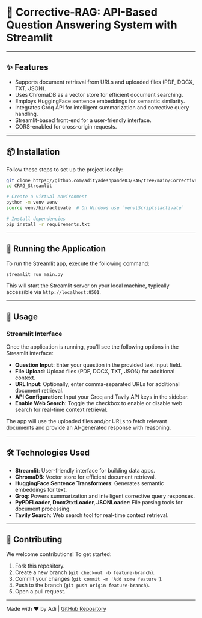 # 📄 Corrective-RAG: API-Based Question Answering System with Streamlit

---

## ✨ Features

- Supports document retrieval from URLs and uploaded files (PDF, DOCX, TXT, JSON).
- Uses ChromaDB as a vector store for efficient document searching.
- Employs HuggingFace sentence embeddings for semantic similarity.
- Integrates Groq API for intelligent summarization and corrective query handling.
- Streamlit-based front-end for a user-friendly interface.
- CORS-enabled for cross-origin requests.

---

## 📦 Installation

Follow these steps to set up the project locally:

```sh
git clone https://github.com/adityadeshpande03/RAG/tree/main/Corrective_RAG/CRAG_Streamlit
cd CRAG_Streamlit

# Create a virtual environment
python -m venv venv
source venv/bin/activate  # On Windows use `venv\Scripts\activate`

# Install dependencies
pip install -r requirements.txt
```

---

## 🚀 Running the Application

To run the Streamlit app, execute the following command:

```sh
streamlit run main.py
```

This will start the Streamlit server on your local machine, typically accessible via `http://localhost:8501`.

---

## 📌 Usage

### Streamlit Interface

Once the application is running, you'll see the following options in the Streamlit interface:

- **Question Input**: Enter your question in the provided text input field.
- **File Upload**: Upload files (PDF, DOCX, TXT, JSON) for additional context.
- **URL Input**: Optionally, enter comma-separated URLs for additional document retrieval.
- **API Configuration**: Input your Groq and Tavily API keys in the sidebar.
- **Enable Web Search**: Toggle the checkbox to enable or disable web search for real-time context retrieval.

The app will use the uploaded files and/or URLs to fetch relevant documents and provide an AI-generated response with reasoning.

---

## 🛠️ Technologies Used

- **Streamlit**: User-friendly interface for building data apps.
- **ChromaDB**: Vector store for efficient document retrieval.
- **HuggingFace Sentence Transformers**: Generates semantic embeddings for text.
- **Groq**: Powers summarization and intelligent corrective query responses.
- **PyPDFLoader, Docx2txtLoader, JSONLoader**: File parsing tools for document processing.
- **Tavily Search**: Web search tool for real-time context retrieval.

---

## 🤝 Contributing

We welcome contributions! To get started:

1. Fork this repository.
2. Create a new branch (`git checkout -b feature-branch`).
3. Commit your changes (`git commit -m 'Add some feature'`).
4. Push to the branch (`git push origin feature-branch`).
5. Open a pull request.

---

Made with ❤️ by Adi | [GitHub Repository](https://github.com/adityadeshpande03/RAG/tree/main/Corrective_RAG/CRAG_Streamlit)

